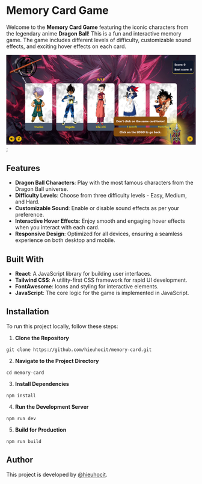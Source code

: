 # Memory Card Game

Welcome to the **Memory Card Game** featuring the iconic characters from the legendary anime **Dragon Ball**! This is a fun and interactive memory game. The game includes different levels of difficulty, customizable sound effects, and exciting hover effects on each card.

![Memory Card Game Screenshot](./src/assets/imgs/introduction.png);

## Features

- **Dragon Ball Characters**: Play with the most famous characters from the Dragon Ball universe.
- **Difficulty Levels**: Choose from three difficulty levels - Easy, Medium, and Hard.
- **Customizable Sound**: Enable or disable sound effects as per your preference.
- **Interactive Hover Effects**: Enjoy smooth and engaging hover effects when you interact with each card.
- **Responsive Design**: Optimized for all devices, ensuring a seamless experience on both desktop and mobile.

## Built With

- **React**: A JavaScript library for building user interfaces.
- **Tailwind CSS**: A utility-first CSS framework for rapid UI development.
- **FontAwesome**: Icons and styling for interactive elements.
- **JavaScript**: The core logic for the game is implemented in JavaScript.

## Installation

To run this project locally, follow these steps:

1. **Clone the Repository**

```
git clone https://github.com/hieuhocit/memory-card.git
```

2. **Navigate to the Project Directory**

```
cd memory-card
```

3. **Install Dependencies**

```
npm install
```

4. **Run the Development Server**

```
npm run dev
```

5. **Build for Production**

```
npm run build
```

## Author

This project is developed by [@hieuhocit](https://github.com/hieuhocit).
